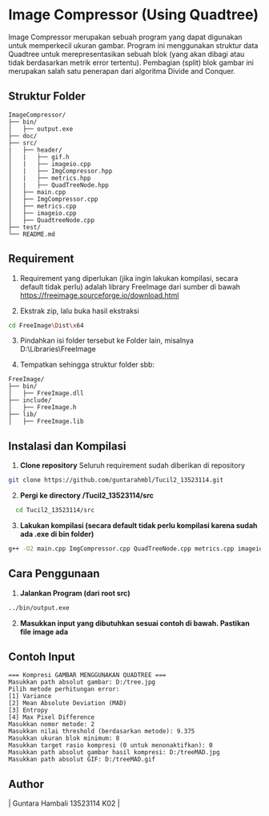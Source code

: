 # Image Compressor (Using Quadtree)
Image Compressor merupakan sebuah program yang dapat digunakan untuk memperkecil ukuran gambar. Program ini menggunakan struktur data Quadtree untuk merepresentasikan sebuah blok (yang akan dibagi atau tidak berdasarkan metrik error tertentu). Pembagian (split) blok gambar ini merupakan salah satu penerapan dari algoritma Divide and Conquer.

## Struktur Folder
```
ImageCompressor/
├── bin/
│   ├── output.exe
├── doc/
├── src/
|   ├── header/
│   |   ├── gif.h
│   |   ├── imageio.cpp
│   |   ├── ImgCompressor.hpp
│   |   ├── metrics.hpp
│   |   ├── QuadTreeNode.hpp
│   ├── main.cpp
│   ├── ImgCompressor.cpp
│   ├── metrics.cpp
│   ├── imageio.cpp
│   ├── QuadtreeNode.cpp
├── test/
└── README.md
```

## Requirement
1. Requirement yang diperlukan (jika ingin lakukan kompilasi, secara default tidak perlu) adalah library FreeImage dari sumber di bawah
https://freeimage.sourceforge.io/download.html 

2. Ekstrak zip, lalu buka hasil ekstraksi
```bash
cd FreeImage\Dist\x64
```
3. Pindahkan isi folder tersebut ke Folder lain, misalnya
D:\Libraries\FreeImage

4. Tempatkan sehingga struktur folder sbb:
```
FreeImage/
├── bin/
│   ├── FreeImage.dll
├── include/
│   ├── FreeImage.h
├── lib/
│   ├── FreeImage.lib
```


## Instalasi dan Kompilasi
1. **Clone repository**
Seluruh requirement sudah diberikan di repository
```bash
git clone https://github.com/guntarahmbl/Tucil2_13523114.git
```

2. **Pergi ke directory /Tucil2_13523114/src**

```bash
  cd Tucil2_13523114/src
```

3. **Lakukan kompilasi (secara default tidak perlu kompilasi karena sudah ada .exe di bin folder)**

```bash
g++ -O2 main.cpp ImgCompressor.cpp QuadTreeNode.cpp metrics.cpp imageio.cpp -I"D:/Libraries/FreeImage/include" -L"D:/Libraries/FreeImage/lib" -o ../bin/output.exe -lfreeimage -Wall -Wextra
```


## Cara Penggunaan
1. **Jalankan Program (dari root src)**
```bash
../bin/output.exe 
```
2. **Masukkan input yang dibutuhkan sesuai contoh di bawah. Pastikan file image ada**

## Contoh Input
```
=== Kompresi GAMBAR MENGGUNAKAN QUADTREE ===
Masukkan path absolut gambar: D:/tree.jpg   
Pilih metode perhitungan error:
[1] Variance
[2] Mean Absolute Deviation (MAD)
[3] Entropy
[4] Max Pixel Difference
Masukkan nomor metode: 2
Masukkan nilai threshold (berdasarkan metode): 9.375
Masukkan ukuran blok minimum: 8
Masukkan target rasio kompresi (0 untuk menonaktifkan): 0
Masukkan path absolut gambar hasil kompresi: D:/treeMAD.jpg
Masukkan path absolut GIF: D:/treeMAD.gif
```
## Author
| Guntara Hambali  13523114  K02 |
